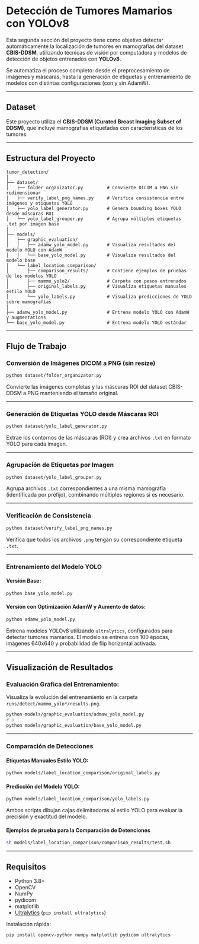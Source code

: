 # Detección de Tumores Mamarios con YOLOv8

Esta segunda sección del proyecto tiene como objetivo detectar automáticamente la localización de tumores en mamografías del dataset **CBIS-DDSM**, utilizando técnicas de visión por computadora y modelos de detección de objetos entrenados con **YOLOv8**.

Se automatiza el proceso completo: desde el preprocesamiento de imágenes y máscaras, hasta la generación de etiquetas y entrenamiento de modelos con distintas configuraciones (con y sin AdamW).

---

## Dataset

Este proyecto utiliza el **CBIS-DDSM (Curated Breast Imaging Subset of DDSM)**, que incluye mamografías etiquetadas con características de los tumores.

---

## Estructura del Proyecto

```
tumor_detection/
│
├── dataset/
│   ├── folder_organizator.py         # Convierte DICOM a PNG sin redimensionar
│   ├── verify_label_png_names.py     # Verifica consistencia entre imágenes y etiquetas YOLO
│   ├── yolo_label_generator.py       # Genera bounding boxes YOLO desde máscaras ROI
│   └── yolo_label_grouper.py         # Agrupa múltiples etiquetas .txt por imagen base
│
├── models/
│   ├── graphic_evaluation/
│   │   ├── adamw_yolo_model.py       # Visualiza resultados del modelo YOLO con AdamW
│   │   └── base_yolo_model.py        # Visualiza resultados del modelo base
│   └── label_location_comparison/
│       ├── comparison_results/       # Contiene ejemplos de pruebas de los modelos YOLO
│       ├── mammo_yolo2/              # Carpeta con pesos entrenados
│       ├── original_labels.py        # Visualiza etiquetas manuales estilo YOLO
│       └── yolo_labels.py            # Visualiza predicciones de YOLO sobre mamografías
│
├── adamw_yolo_model.py               # Entrena modelo YOLO con AdamW y augmentations
└── base_yolo_model.py                # Entrena modelo YOLO estándar
```

---

## Flujo de Trabajo

### Conversión de Imágenes DICOM a PNG (sin resize)

```bash
python dataset/folder_organizator.py
```

Convierte las imágenes completas y las máscaras ROI del dataset CBIS-DDSM a PNG manteniendo el tamaño original.

---

### Generación de Etiquetas YOLO desde Máscaras ROI

```bash
python dataset/yolo_label_generator.py
```

Extrae los contornos de las máscaras (ROI) y crea archivos `.txt` en formato YOLO para cada imagen.

---

### Agrupación de Etiquetas por Imagen

```bash
python dataset/yolo_label_grouper.py
```

Agrupa archivos `.txt` correspondientes a una misma mamografía (identificada por prefijo), combinando múltiples regiones si es necesario.

---

### Verificación de Consistencia

```bash
python dataset/verify_label_png_names.py
```

Verifica que todos los archivos `.png` tengan su correspondiente etiqueta `.txt`.

---

### Entrenamiento del Modelo YOLO

#### Versión Base:

```bash
python base_yolo_model.py
```

#### Versión con Optimización AdamW y Aumento de datos:

```bash
python adamw_yolo_model.py
```

Entrena modelos YOLOv8 utilizando `ultralytics`, configurados para detectar tumores mamarios. El modelo se entrena con 100 épocas, imágenes 640x640 y probabilidad de flip horizontal activada.

---

## Visualización de Resultados

### Evaluación Gráfica del Entrenamiento:

Visualiza la evolución del entrenamiento en la carpeta `runs/detect/mammo_yolo*/results.png`.

```bash
python models/graphic_evaluation/admaw_yolo_model.py
# o
python models/graphic_evaluation/base_yolo_model.py
```

---

### Comparación de Detecciones

#### Etiquetas Manuales Estilo YOLO:

```bash
python models/label_location_comparison/original_labels.py
```

#### Predicción del Modelo YOLO:

```bash
python models/label_location_comparison/yolo_labels.py
```

Ambos scripts dibujan cajas delimitadoras al estilo YOLO para evaluar la precisión y exactitud del modelo.

#### Ejemplos de prueba para la Comparación de Detenciones

```bash
sh models/label_location_comparison/comparison_results/test.sh
```

---

## Requisitos

* Python 3.8+
* OpenCV
* NumPy
* pydicom
* matplotlib
* [Ultralytics](https://docs.ultralytics.com/) (`pip install ultralytics`)

Instalación rápida:

```bash
pip install opencv-python numpy matplotlib pydicom ultralytics
```
